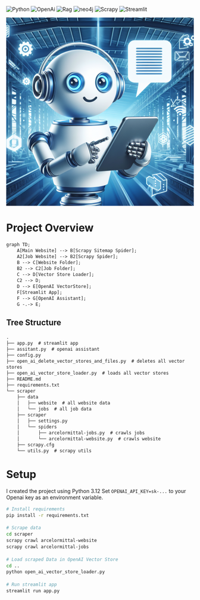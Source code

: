 ![Python](https://img.shields.io/badge/python-3670A0?style=for-the-badge&logo=python&logoColor=ffdd54)
![OpenAi](https://img.shields.io/badge/OpenAI-00FF00?style=for-the-badge&logo=openai&logoColor=white)
![Rag](https://img.shields.io/badge/Rag-FF4B4B?style=for-the-badge&logo=rag&logoColor=white)
![neo4j](https://img.shields.io/badge/neo4j-008CC1?style=for-the-badge&logo=neo4j&logoColor=white)
![Scrapy](https://img.shields.io/badge/Scrapy-000000?style=for-the-badge&logo=scrapy&logoColor=white)
![Streamlit](https://img.shields.io/badge/Streamlit-FF4B4B?style=for-the-badge&logo=streamlit&logoColor=white)

![Image](./assets/chat-bot.png)

# Project Overview
```mermaid
graph TD;
    A[Main Website] --> B[Scrapy Sitemap Spider];
    A2[Job Website] --> B2[Scrapy Spider];
    B --> C[Website Folder];
    B2 --> C2[Job Folder];
    C --> D[Vector Store Loader];
    C2 --> D;
    D --> E[OpenAI VectorStore];
    F[Streamlit App];
    F --> G[OpenAI Assistant];
    G -.-> E;
```
## Tree Structure
```
.
├── app.py  # streamlit app
├── assitant.py  # openai assistant
├── config.py
├── open_ai_delete_vector_stores_and_files.py  # deletes all vector stores
├── open_ai_vector_store_loader.py  # loads all vector stores
├── README.md
├── requirements.txt
└── scraper
    ├── data
    │   ├── website  # all website data
    │   └── jobs  # all job data
    ├── scraper
    │   ├── settings.py
    │   └── spiders
    │       ├── arcelormittal-jobs.py  # crawls jobs
    │       └── arcelormittal-website.py  # crawls website
    ├── scrapy.cfg
    └── utils.py  # scrapy utils
```
# Setup
I created the project using Python 3.12
Set `OPENAI_API_KEY=sk-...` to your Openai key as an environment variable.
```bash
# Install requirements
pip install -r requirements.txt

# Scrape data
cd scraper
scrapy crawl arcelormittal-website
scrapy crawl arcelormittal-jobs

# Load scraped Data in OpenAI Vector Store
cd ..
python open_ai_vector_store_loader.py

# Run streamlit app
streamlit run app.py
```

